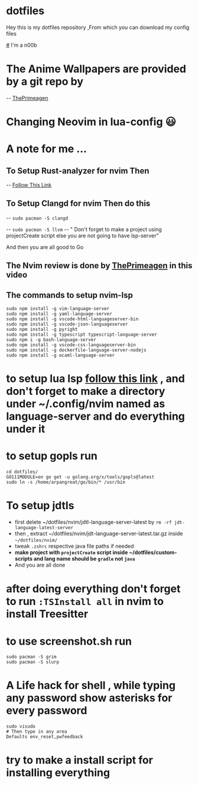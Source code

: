 # dotfiles

Hey this is my dotfiles repository ,From which you can download my config files

[#](#) I'm a n00b

# The Anime Wallpapers are provided by a git repo by

-- [ThePrimeagen](https://github.com/ThePrimeagen/anime)

# Changing Neovim in lua-config :smiley:

# A note for me ...

## To Setup Rust-analyzer for nvim Then

-- [Follow This Link](https://sharksforarms.dev/posts/neovim-rust/)

## To Setup Clangd for nvim Then do this

-- `sudo pacman -S clangd`

-- `sudo pacman -S llvm`
-- " Don't forget to make a project using projectCreate script else you are not going to have lsp-server"

And then you are all good to Go

## The Nvim review is done by [ThePrimeagen](github.com/ThePrimeagen) in this video

## The commands to setup nvim-lsp
```shell
sudo npm install -g vim-language-server
sudo npm install -g yaml-language-server
sudo npm install -g vscode-html-languageserver-bin
sudo npm install -g vscode-json-languageserver
sudo npm install -g pyright
sudo npm install -g typescript typescript-language-server
sudo npm i -g bash-language-server
sudo npm install -g vscode-css-languageserver-bin
sudo npm install -g dockerfile-language-server-nodejs
sudo npm install -g ocaml-language-server
```
# to setup lua lsp [follow this link](https://github.com/sumneko/lua-language-server/wiki/Build-and-Run-(Standalone)) , and don't forget to make a directory under ~/.config/nvim named as language-server and do everything under it 

# to setup gopls run 
```shell
cd dotfiles/
GO111MODULE=on go get -u golang.org/x/tools/gopls@latest
sudo ln -s /home/arpangreat/go/bin/* /usr/bin
```
# To setup jdtls
- first delete ~/dotfiles/nvim/jdtl-language-server-latest by `rm -rf jdt-language-latest-server`
- then , extract ~/dotfiles/nvim/jdt-language-server-latest.tar.gz inside `~/dotfiles/nvim/`
- tweak `.zshrc` respective java file paths if needed
- **make project with `projectCreate` script inside ~/dotfiles/custom-scripts and lang name should be `gradle` not `java`**
- And you are all done 

# after doing everything don't forget to run ```:TSInstall all``` in nvim to install Treesitter

# to use screenshot.sh run
```shell
sudo pacman -S grim
sudo pacman -S slurp
```

# A Life hack for shell , while typing any password show asterisks for every password
```shell
sudo visudo
# Then type in any area
Defaults env_reset,pwfeedback
```
# try to make a install script for installing everything
